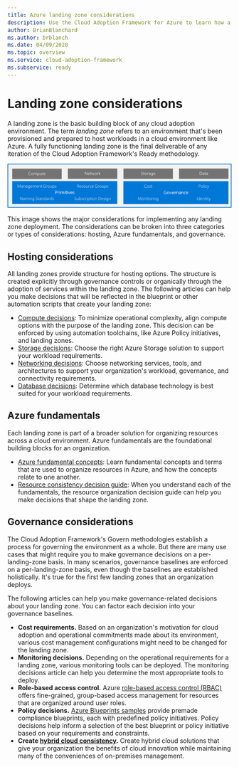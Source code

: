 ```yaml
---
title: Azure landing zone considerations
description: Use the Cloud Adoption Framework for Azure to learn how a landing zone provides the basic building block of any cloud adoption environment.
author: BrianBlanchard
ms.author: brblanch
ms.date: 04/09/2020
ms.topic: overview
ms.service: cloud-adoption-framework
ms.subservice: ready
---
```


# Landing zone considerations

A landing zone is the basic building block of any cloud adoption environment. The term _landing zone_ refers to an environment that's been provisioned and prepared to host workloads in a cloud environment like Azure. A fully functioning landing zone is the final deliverable of any iteration of the Cloud Adoption Framework's Ready methodology.

![Landing zone considerations](../../_images/ready/landing-zone-considerations.png)

This image shows the major considerations for implementing any landing zone deployment. The considerations can be broken into three categories or types of considerations: hosting, Azure fundamentals, and governance.

## Hosting considerations

All landing zones provide structure for hosting options. The structure is created explicitly through governance controls or organically through the adoption of services within the landing zone. The following articles can help you make decisions that will be reflected in the blueprint or other automation scripts that create your landing zone:

- [Compute decisions](./compute-options.md): To minimize operational complexity, align compute options with the purpose of the landing zone. This decision can be enforced by using automation toolchains, like Azure Policy initiatives, and landing zones.
- [Storage decisions](./storage-options.md): Choose the right Azure Storage solution to support your workload requirements.
- [Networking decisions](./networking-options.md): Choose networking services, tools, and architectures to support your organization's workload, governance, and connectivity requirements.
- [Database decisions](./data-options.md): Determine which database technology is best suited for your workload requirements.

## Azure fundamentals

Each landing zone is part of a broader solution for organizing resources across a cloud environment. Azure fundamentals are the foundational building blocks for an organization.

- [Azure fundamental concepts](./fundamental-concepts.md): Learn fundamental concepts and terms that are used to organize resources in Azure, and how the concepts relate to one another.
- [Resource consistency decision guide](../../decision-guides/resource-consistency/index.md): When you understand each of the fundamentals, the resource organization decision guide can help you make decisions that shape the landing zone.

## Governance considerations

The Cloud Adoption Framework's Govern methodologies establish a process for governing the environment as a whole. But there are many use cases that might require you to make governance decisions on a per-landing-zone basis. In many scenarios, governance baselines are enforced on a per-landing-zone basis, even though the baselines are established holistically. It's true for the first few landing zones that an organization deploys.

The following articles can help you make governance-related decisions about your landing zone. You can factor each decision into your governance baselines.

- **Cost requirements.** Based on an organization's motivation for cloud adoption and operational commitments made about its environment, various cost management configurations might need to be changed for the landing zone.
- **Monitoring decisions.** Depending on the operational requirements for a landing zone, various monitoring tools can be deployed. The monitoring decisions article can help you determine the most appropriate tools to deploy.
- **Role-based access control.** Azure [role-based access control (RBAC)](../considerations/roles.md) offers fine-grained, group-based access management for resources that are organized around user roles.
- **Policy decisions.** [Azure Blueprints samples](https://docs.microsoft.com/azure/governance/blueprints/samples) provide premade compliance blueprints, each with predefined policy initiatives. Policy decisions help inform a selection of the best blueprint or policy initiative based on your requirements and constraints.
- **Create [hybrid cloud consistency](./hybrid-consistency.md).** Create hybrid cloud solutions that give your organization the benefits of cloud innovation while maintaining many of the conveniences of on-premises management.
